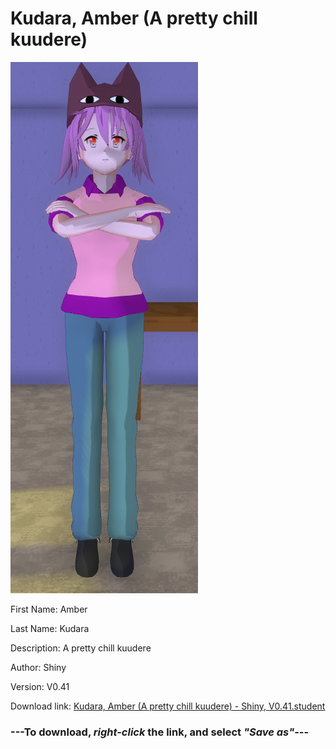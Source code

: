 # Kudara, Amber (A pretty chill kuudere)

<img src = "https://raw.githubusercontent.com/Arbiter1223/Daigaku-Gurashi-Custom-Students/master/Students/Files/Kudara%2C%20Amber%20(A%20pretty%20chill%20kuudere).png">

First Name: Amber

Last Name: Kudara

Description: A pretty chill kuudere

Author: Shiny

Version: V0.41

Download link: <a href="https://raw.githubusercontent.com/Arbiter1223/Daigaku-Gurashi-Custom-Students/master/Students/Files/Kudara%2C%20Amber%20(A%20pretty%20chill%20kuudere)%20-%20Shiny%2C%20V0.41.student">Kudara, Amber (A pretty chill kuudere) - Shiny, V0.41.student</a>

### ---**To download, _right-click_ the link, and select _"Save as"_**---

